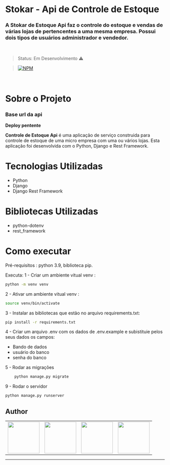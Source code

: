 # Stokar - Api de Controle de Estoque

### A Stokar de Estoque Api faz o controle do estoque e vendas de várias lojas de pertencentes a uma mesma empresa. Possui dois tipos de usuários administrador e vendedor.

<br/>

> Status: Em Desenvolvimento ⚠️

> [![NPM](https://img.shields.io/github/license/Brunoro811/capstone-q4-django?style=for-the-badge)](https://github.com/Brunoro811/capstone-q4-django/blob/development/LICENSE)

<br/>

# Sobre o Projeto

### Base url da api

**Deploy pentente**

**Controle de Estoque Api** é uma aplicação de serviço construida para controle de estoque de uma micro empresa com uma ou vários lojas. Esta aplicação foi desenvolvida com o Python, Django e Rest Framework.

# Tecnologias Utilizadas

- Python
- Django
- Django Rest Framework

# Bibliotecas Utilizadas

- python-dotenv
- rest_framework

# Como executar

Pré-requisitos : python 3.9, biblioteca pip.

Executa:
1 - Criar um ambiente vitual venv :

```bash
python -m venv venv
```

2 - Ativar um ambiente vitual venv :

```bash
source venv/bin/activate
```

3 - Instalar as bibliotecas que estão no arquivo requirements.txt:

```bash
pip install -r requirements.txt
```

4 - Criar um arquivo .env com os dados de .env.example e subistituie pelos seus dados os campos:

- Bando de dados
- usuário do banco
- senha do banco

5 - Rodar as migrações

```bash
    python manage.py migrate

```

9 - Rodar o servidor

```bash
python manage.py runserver
```

## Author

<!-- ALL-CONTRIBUTORS-LIST:START - Do not remove or modify this section -->
<!-- prettier-ignore-start -->
<!-- markdownlint-disable -->
<table textAlign="center" style="margin: 0 auto;">
  <tr>
    <td align="center" title="Bruno"><a href="https://github.com/Brunoro811"><img  src="https://avatars.githubusercontent.com/u/82813383?v=4" width="100px;" alt=""/><br />
    </td>    
    <td align="center" title="Julia"><a href="https://github.com/juliagamaol"><img src="https://avatars.githubusercontent.com/u/86054348?v=4" width="100px;" alt=""/><br />
    </td>    
    <td align="center" title="Bruno"><a href="https://github.com/pedromenimen"><img src="https://avatars.githubusercontent.com/u/77471145?v=4" width="100px;" alt=""/><br />
    </td>
    <td align="center" title="Bruno"><a href="https://github.com/Poketnans"><img src="https://avatars.githubusercontent.com/u/82735052?v=4" width="100px;" alt=""/><br />
    </td>    
  </tr>
</table>
<hr/>
